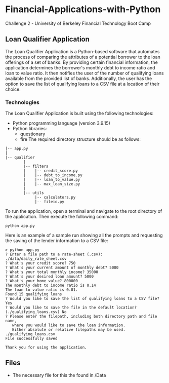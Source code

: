 # Financial-Applications-with-Python
Challenge 2 - University of Berkeley Financial Technology Boot Camp
## Loan Qualifier Application
The Loan Qualifier Application is a Python-based software that automates the process of comparing the attributes of a potential borrower to the loan offerings of a set of banks. By providing certain financial information, the application determines the borrower's monthly debt to income ratio and loan to value ratio. It then notifies the user of the number of qualifying loans available from the provided list of banks. Additionally, the user has the option to save the list of qualifying loans to a CSV file at a location of their choice.

### Technologies
The Loan Qualifier Application is built using the following technologies:

- Python programming language (version 3.9.15)
- Python libraries:
  - questionary
  - fire
 The required directory structure should be as follows:
```
|-- app.py
|
|-- qualifier
		|
		|-- filters
		|	 |-- credit_score.py
		|	 |-- debt_to_income.py
		|	 |-- loan_to_value.py
		|	 |-- max_loan_size.py
		|
		|-- utils
			 |-- calculators.py
			 |-- fileio.py
```
To run the application, open a terminal and navigate to the root directory of the application. Then execute the following command:
```
python app.py
```
Here is an example of a sample run showing all the prompts and requesting the saving of the lender information to a CSV file:
```
> python app.py
? Enter a file path to a rate-sheet (.csv): ./data/daily_rate_sheet.csv
? What's your credit score? 750
? What's your current amount of monthly debt? 5000
? What's your total monthly income? 35000
? What's your desired loan amount? 5000
? What's your home value? 800000
The monthly debt to income ratio is 0.14
The loan to value ratio is 0.01.
Found 15 qualifying loans
? Would you like to save the list of qualifying loans to a CSV file? Yes
? Would you like to save the file in the default location? (./qualifying_loans.csv) No
? Please enter the filepath, including both directory path and file name,
   where you would like to save the loan information.
   Either absolute or relative filepaths may be used. ./qualifying_loans.csv
File successfully saved

Thank you for using the application.
```
## Files
- The necessary file for this the found in /Data
